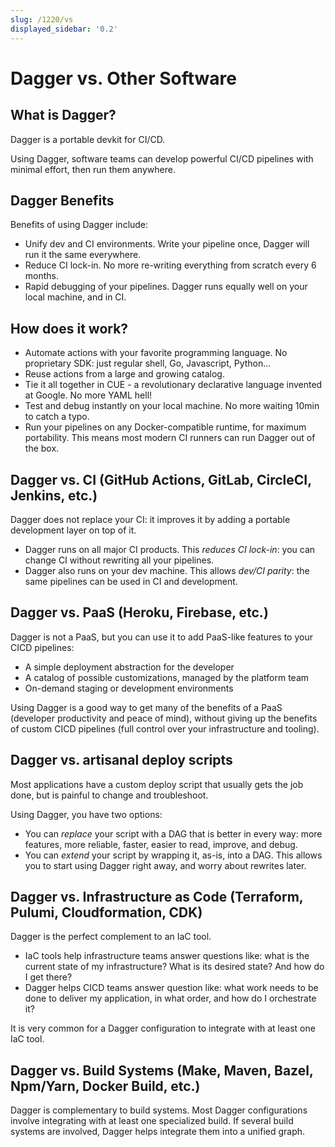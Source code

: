 ```yaml
---
slug: /1220/vs
displayed_sidebar: '0.2'
---
```


# Dagger vs. Other Software

## What is Dagger?

Dagger is a portable devkit for CI/CD.

Using Dagger, software teams can develop powerful CI/CD pipelines with minimal effort, then run them anywhere.

## Dagger Benefits

Benefits of using Dagger include:

* Unify dev and CI environments. Write your pipeline once, Dagger will run it the same everywhere.
* Reduce CI lock-in. No more re-writing everything from scratch every 6 months.
* Rapid debugging of your pipelines. Dagger runs equally well on your local machine, and in CI.

## How does it work?

* Automate actions with your favorite programming language. No proprietary SDK: just regular shell, Go, Javascript, Python...
* Reuse actions from a large and growing catalog.
* Tie it all together in CUE - a revolutionary declarative language invented at Google. No more YAML hell!
* Test and debug instantly on your local machine. No more waiting 10min to catch a typo.
* Run your pipelines on any Docker-compatible runtime, for maximum portability. This means most modern CI runners can run Dagger out of the box.


## Dagger vs. CI (GitHub Actions, GitLab, CircleCI, Jenkins, etc.)

Dagger does not replace your CI: it improves it by adding a portable development layer on top of it.

* Dagger runs on all major CI products. This _reduces CI lock-in_: you can change CI without rewriting all your pipelines.
* Dagger also runs on your dev machine. This allows _dev/CI parity_: the same pipelines can be used in CI and development.

## Dagger vs. PaaS (Heroku, Firebase, etc.)

Dagger is not a PaaS, but you can use it to add PaaS-like features to your CICD pipelines:

* A simple deployment abstraction for the developer
* A catalog of possible customizations, managed by the platform team
* On-demand staging or development environments

Using Dagger is a good way to get many of the benefits of a PaaS (developer productivity and peace of mind),
without giving up the benefits of custom CICD pipelines (full control over your infrastructure and tooling).

## Dagger vs. artisanal deploy scripts

Most applications have a custom deploy script that usually gets the job done, but is painful to change and troubleshoot.

Using Dagger, you have two options:

* You can _replace_ your script with a DAG that is better in every way: more features, more reliable, faster, easier to read, improve, and debug.
* You can _extend_ your script by wrapping it, as-is, into a DAG. This allows you to start using Dagger right away, and worry about rewrites later.

## Dagger vs. Infrastructure as Code (Terraform, Pulumi, Cloudformation, CDK)

Dagger is the perfect complement to an IaC tool.

* IaC tools help infrastructure teams answer questions like: what is the current state of my infrastructure? What is its desired state? And how do I get there?
* Dagger helps CICD teams answer question like: what work needs to be done to deliver my application, in what order, and how do I orchestrate it?

It is very common for a Dagger configuration to integrate with at least one IaC tool.

## Dagger vs. Build Systems (Make, Maven, Bazel, Npm/Yarn, Docker Build, etc.)

Dagger is complementary to build systems. Most Dagger configurations involve integrating with at least one specialized build.
If several build systems are involved, Dagger helps integrate them into a unified graph.
